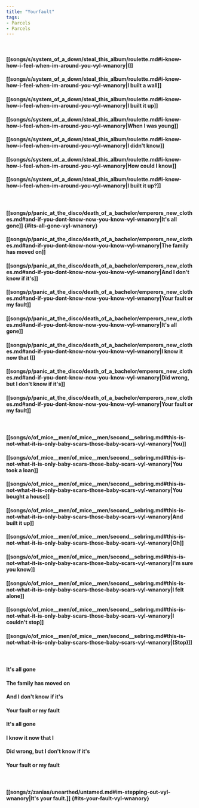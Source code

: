 ```yaml
---
title: "Yourfault"
tags:
- Parcels
- Parcels
---
```

&nbsp;
#### [[songs/s/system_of_a_down/steal_this_album/roulette.md#i-know-how-i-feel-when-im-around-you-vyl-wnanory|I]]
#### [[songs/s/system_of_a_down/steal_this_album/roulette.md#i-know-how-i-feel-when-im-around-you-vyl-wnanory|I built a wall]]
#### [[songs/s/system_of_a_down/steal_this_album/roulette.md#i-know-how-i-feel-when-im-around-you-vyl-wnanory|I built it up]]
#### [[songs/s/system_of_a_down/steal_this_album/roulette.md#i-know-how-i-feel-when-im-around-you-vyl-wnanory|When I was young]]
#### [[songs/s/system_of_a_down/steal_this_album/roulette.md#i-know-how-i-feel-when-im-around-you-vyl-wnanory|I didn't know]]
#### [[songs/s/system_of_a_down/steal_this_album/roulette.md#i-know-how-i-feel-when-im-around-you-vyl-wnanory|How could I know]]
#### [[songs/s/system_of_a_down/steal_this_album/roulette.md#i-know-how-i-feel-when-im-around-you-vyl-wnanory|I built it up?]]
&nbsp;
#### [[songs/p/panic_at_the_disco/death_of_a_bachelor/emperors_new_clothes.md#and-if-you-dont-know-now-you-know-vyl-wnanory|It's all gone]] {#its-all-gone-vyl-wnanory}
#### [[songs/p/panic_at_the_disco/death_of_a_bachelor/emperors_new_clothes.md#and-if-you-dont-know-now-you-know-vyl-wnanory|The family has moved on]]
#### [[songs/p/panic_at_the_disco/death_of_a_bachelor/emperors_new_clothes.md#and-if-you-dont-know-now-you-know-vyl-wnanory|And I don't know if it's]]
#### [[songs/p/panic_at_the_disco/death_of_a_bachelor/emperors_new_clothes.md#and-if-you-dont-know-now-you-know-vyl-wnanory|Your fault or my fault]]
#### [[songs/p/panic_at_the_disco/death_of_a_bachelor/emperors_new_clothes.md#and-if-you-dont-know-now-you-know-vyl-wnanory|It's all gone]]
#### [[songs/p/panic_at_the_disco/death_of_a_bachelor/emperors_new_clothes.md#and-if-you-dont-know-now-you-know-vyl-wnanory|I know it now that I]]
#### [[songs/p/panic_at_the_disco/death_of_a_bachelor/emperors_new_clothes.md#and-if-you-dont-know-now-you-know-vyl-wnanory|Did wrong, but I don't know if it's]]
#### [[songs/p/panic_at_the_disco/death_of_a_bachelor/emperors_new_clothes.md#and-if-you-dont-know-now-you-know-vyl-wnanory|Your fault or my fault]]
&nbsp;
#### [[songs/o/of_mice__men/of_mice__men/second__sebring.md#this-is-not-what-it-is-only-baby-scars-those-baby-scars-vyl-wnanory|You]]
#### [[songs/o/of_mice__men/of_mice__men/second__sebring.md#this-is-not-what-it-is-only-baby-scars-those-baby-scars-vyl-wnanory|You took a loan]]
#### [[songs/o/of_mice__men/of_mice__men/second__sebring.md#this-is-not-what-it-is-only-baby-scars-those-baby-scars-vyl-wnanory|You bought a house]]
#### [[songs/o/of_mice__men/of_mice__men/second__sebring.md#this-is-not-what-it-is-only-baby-scars-those-baby-scars-vyl-wnanory|And built it up]]
#### [[songs/o/of_mice__men/of_mice__men/second__sebring.md#this-is-not-what-it-is-only-baby-scars-those-baby-scars-vyl-wnanory|Oh]]
#### [[songs/o/of_mice__men/of_mice__men/second__sebring.md#this-is-not-what-it-is-only-baby-scars-those-baby-scars-vyl-wnanory|I'm sure you know]]
#### [[songs/o/of_mice__men/of_mice__men/second__sebring.md#this-is-not-what-it-is-only-baby-scars-those-baby-scars-vyl-wnanory|I felt alone]]
#### [[songs/o/of_mice__men/of_mice__men/second__sebring.md#this-is-not-what-it-is-only-baby-scars-those-baby-scars-vyl-wnanory|I couldn't stop]]
#### [[songs/o/of_mice__men/of_mice__men/second__sebring.md#this-is-not-what-it-is-only-baby-scars-those-baby-scars-vyl-wnanory|(Stop)]]
&nbsp;
#### It's all gone
#### The family has moved on
#### And I don't know if it's
#### Your fault or my fault
#### It's all gone
#### I know it now that I
#### Did wrong, but I don't know if it's
#### Your fault or my fault
&nbsp;
#### [[songs/z/zanias/unearthed/untamed.md#im-stepping-out-vyl-wnanory|It's your fault.]] {#its-your-fault-vyl-wnanory}
